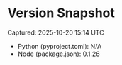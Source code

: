 # Version Snapshot

Captured: 2025-10-20 15:14 UTC

- Python (pyproject.toml): N/A
- Node (package.json):    0.1.26
